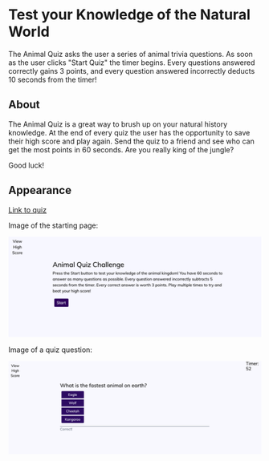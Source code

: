# Test your Knowledge of the Natural World

The Animal Quiz asks the user a series of animal trivia questions.  As soon as the user clicks "Start Quiz" the timer begins.  Every questions answered correctly gains 3 points, and every question answered incorrectly deducts 10 seconds from the timer!

## About

The Animal Quiz is a great way to brush up on your natural history knowledge.  At the end of every quiz the user has the opportunity to save their high score and play again.  Send the quiz to a friend and see who can get the most points in 60 seconds.  Are you really king of the jungle?

Good luck!

## Appearance

[Link to quiz](https://kmvanneste.github.io/Code-Quiz/)

Image of the starting page:

![image](Assets/AnimalQuiz_StartPage.png)

Image of a quiz question:

![image](Assets/Quiz_Question.png)




